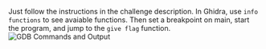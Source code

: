 Just follow the instructions in the challenge description. In Ghidra, use `info functions` to see avaiable functions. Then set a breakpoint on main, start the program, and jump to the `give flag` function.
![GDB Commands and Output]("./gdb-io.png")
